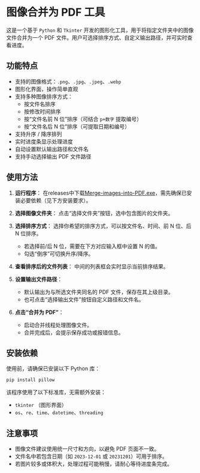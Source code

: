 # 图像合并为 PDF 工具

这是一个基于 `Python` 和 `Tkinter` 开发的图形化工具，用于将指定文件夹中的图像文件合并为一个 PDF 文件。用户可选择排序方式、自定义输出路径，并可实时查看进度。

## 功能特点

- 支持的图像格式：`.png`、`.jpg`、`.jpeg`、`.webp`
- 图形化界面，操作简单直观
- 支持多种图像排序方式：
  - 按文件名排序
  - 按修改时间排序
  - 按“文件名前 N 位”排序（可结合 `p+数字` 提取编号）
  - 按“文件名后 N 位”排序（可提取日期和编号）
- 支持升序 / 降序排列
- 实时进度条显示处理进度
- 自动设置默认输出路径和文件名
- 支持手动选择输出 PDF 文件路径

## 使用方法

1. **运行程序**：
   在releases中下载[Merge-images-into-PDF.exe](https://github.com/youzijiang233/Merge-images-into-PDF/releases/download/1.21/Merge-images-into-PDF_.exe)，需先确保已安装必要依赖（见下方安装要求）。

2. **选择图像文件夹**：
   点击“选择文件夹”按钮，选中包含图片的文件夹。

3. **选择排序方式**：
   选择你希望的排序方式，可以按文件名、时间、前 N 位、后 N 位排序。  
   - 若选择前/后 N 位，需要在下方对应输入框中设置 N 的值。
   - 勾选“倒序”可切换升序/降序。

4. **查看排序后的文件列表**：
   中间的列表框会实时显示当前排序结果。

5. **设置输出文件路径**：
   - 默认输出为与所选文件夹同名的 PDF 文件，保存在其上级目录。
   - 也可点击“选择输出文件”按钮自定义路径和文件名。

6. **点击“合并为 PDF”**：
   - 启动合并线程处理图像文件。
   - 合并完成后，会提示保存成功或报错信息。

## 安装依赖

使用前，请确保已安装以下 Python 库：

```bash
pip install pillow
```

该程序使用了以下标准库，无需额外安装：

- `tkinter` （图形界面）
- `os`、`re`、`time`、`datetime`、`threading`

## 注意事项

- 图像文件建议使用统一尺寸和方向，以避免 PDF 页面不一致。
- 文件名中若包含日期（如 `2023-12-01` 或 `20231201`）可用于排序。
- 若图片较多或体积大，处理过程可能稍慢，请耐心等待进度条完成。
